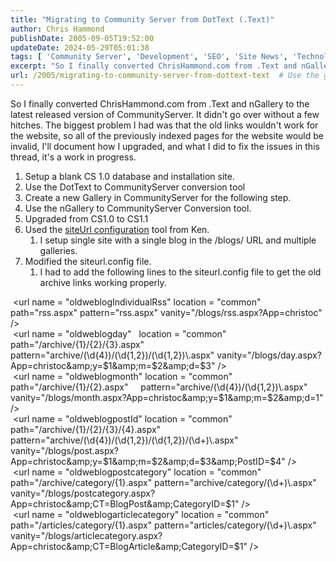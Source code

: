 ```yaml
---
title: "Migrating to Community Server from DotText (.Text)"
author: Chris Hammond
publishDate: 2005-09-05T19:52:00
updateDate: 2024-05-29T05:01:38
tags: [ 'Community Server', 'Development', 'SEO', 'Site News', 'Technology' ]
excerpt: "So I finally converted ChrisHammond.com from .Text and nGallery to the latest released version of CommunityServer. It didn&amp;#39;t go over without a few hitches. The biggest problem I had was that the old links wouldn&amp;#39;t work for the website, so all of the previously indexed pages for the website would be invalid, "
url: /2005/migrating-to-community-server-from-dottext-text  # Use the generated URL with year
---
```

<p>So I finally converted ChrisHammond.com from .Text and nGallery to the latest released version of CommunityServer. It didn&#39;t go over without a few hitches. The biggest problem I had was that the old links wouldn&#39;t work for the website, so all of the previously indexed pages for the website would be invalid, I&#39;ll document how I upgraded, and what I did to fix the issues in this thread, it&#39;s a work in progress.</p>  <ol>  <li>Setup a blank CS 1.0 database and installation site.</li>  <li>Use the DotText to CommunityServer conversion tool</li>  <li>Create a new Gallery in CommunityServer for the following step.</li>  <li>Use the nGallery to CommunityServer Conversion tool.</li>  <li>Upgraded from CS1.0 to CS1.1</li>  <li>Used the <a href="https://www.qgyen.net/csaddins/singlesite/">siteUrl configuration</a> tool from Ken.  <ol>   <li>I setup single site with a single blog in the /blogs/ URL and multiple galleries.</li>  </ol>  </li>  <li>Modified the siteurl.config file.  <ol>   <li>I had to add the following lines to the siteurl.config file to get the old archive links working properly.</li>  </ol>  </li> </ol>  <p>&nbsp;&lt;url name = &quot;oldweblogIndividualRss&quot; location = &quot;common&quot; path=&quot;rss.aspx&quot; pattern=&quot;rss.aspx&quot; vanity=&quot;/blogs/rss.aspx?App=christoc&quot; /&gt;<br /> &nbsp;&lt;url name = &quot;oldweblogday&quot;&nbsp;&nbsp; location = &quot;common&quot; path=&quot;/archive/{1}/{2}/{3}.aspx&quot; pattern=&quot;archive/(\d{4})/(\d{1,2})/(\d{1,2})\.aspx&quot; vanity=&quot;/blogs/day.aspx?App=christoc&amp;amp;y=$1&amp;amp;m=$2&amp;amp;d=$3&quot; /&gt;<br /> &nbsp;&lt;url name = &quot;oldweblogmonth&quot; location = &quot;common&quot; path=&quot;/archive/{1}/{2}.aspx&quot;&nbsp;&nbsp;&nbsp;&nbsp; pattern=&quot;archive/(\d{4})/(\d{1,2})\.aspx&quot; vanity=&quot;/blogs/month.aspx?App=christoc&amp;amp;y=$1&amp;amp;m=$2&amp;amp;d=1&quot; /&gt;<br /> &nbsp;&lt;url name = &quot;oldweblogpostId&quot; location = &quot;common&quot; path=&quot;/archive/{1}/{2}/{3}/{4}.aspx&quot; pattern=&quot;archive/(\d{4})/(\d{1,2})/(\d{1,2})/(\d+)\.aspx&quot; vanity=&quot;/blogs/post.aspx?App=christoc&amp;amp;y=$1&amp;amp;m=$2&amp;amp;d=$3&amp;amp;PostID=$4&quot; /&gt;<br /> &nbsp;&lt;url name = &quot;oldweblogpostcategory&quot; location = &quot;common&quot; path=&quot;/archive/category/{1}.aspx&quot; pattern=&quot;archive/category/(\d+)\.aspx&quot; vanity=&quot;/blogs/postcategory.aspx?App=christoc&amp;amp;CT=BlogPost&amp;amp;CategoryID=$1&quot; /&gt;<br /> &nbsp;&lt;url name = &quot;oldweblogarticlecategory&quot; location = &quot;common&quot; path=&quot;/articles/category/{1}.aspx&quot; pattern=&quot;articles/category/(\d+)\.aspx&quot; vanity=&quot;/blogs/articlecategory.aspx?App=christoc&amp;amp;CT=BlogArticle&amp;amp;CategoryID=$1&quot; /&gt;</p>  <p>&nbsp;</p> 
